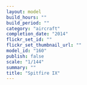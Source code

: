 ```yaml
---
layout: model
build_hours: ""
build_period: ""
category: "aircraft"
completion_date: "2014"
flickr_set_id: ""
flickr_set_thumbnail_url: ""
model_id: "160"
publish: false
scale: "1/144"
summary: ""
title: "Spitfire IX"
---
```



